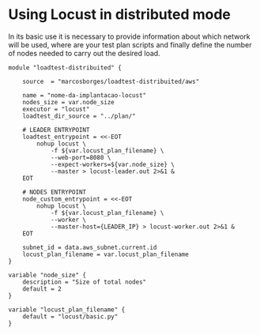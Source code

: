 # Using Locust in distributed mode
    
In its basic use it is necessary to provide information about which network will be used, where are your test plan scripts and finally define the number of nodes needed to carry out the desired load.

```hcl
module "loadtest-distribuited" {
    
    source  = "marcosborges/loadtest-distribuited/aws"

    name = "nome-da-implantacao-locust"
    nodes_size = var.node_size
    executor = "locust"
    loadtest_dir_source = "../plan/"
    
    # LEADER ENTRYPOINT
    loadtest_entrypoint = <<-EOT
        nohup locust \
            -f ${var.locust_plan_filename} \
            --web-port=8080 \
            --expect-workers=${var.node_size} \
            --master > locust-leader.out 2>&1 &
    EOT
    
    # NODES ENTRYPOINT
    node_custom_entrypoint = <<-EOT
        nohup locust \
            -f ${var.locust_plan_filename} \
            --worker \
            --master-host={LEADER_IP} > locust-worker.out 2>&1 &
    EOT

    subnet_id = data.aws_subnet.current.id
    locust_plan_filename = var.locust_plan_filename
}

variable "node_size" {
    description = "Size of total nodes"
    default = 2
}

variable "locust_plan_filename" {
    default = "locust/basic.py"
}
```
